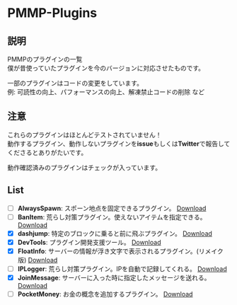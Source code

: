 # PMMP-Plugins

## 説明
PMMPのプラグインの一覧  
僕が昔使っていたプラグインを今のバージョンに対応させたものです。  

一部のプラグインはコードの変更をしています。  
例: 可読性の向上、パフォーマンスの向上、解凍禁止コードの削除 など

## 注意
これらのプラグインはほとんどテストされていません！  
動作するプラグイン、動作しないプラグインを**issue**もしくは**Twitter**で報告してくださるとありがたいです。  

動作確認済みのプラグインはチェックが入っています。


## List
 - [ ] **AlwaysSpawn**: スポーン地点を固定できるプラグイン。 <!-- [PocketMine Forums](https://forums.pocketmine.net/plugins/alwaysspawn.284/) --> [Download](https://github.com/Nerahikada/PMMP-Plugins/releases/download/Plugins/AlwaysSpawn_v2.2.3.11.phar)
 - [ ] **BanItem**: 荒らし対策プラグイン。使えないアイテムを指定できる。 <!-- [Github](https://github.com/LDX-MCPE/BanItem) --> [Download](https://github.com/Nerahikada/PMMP-Plugins/releases/download/Plugins/BanItem_v2.2.11.phar)
 - [x] **dashjump**: 特定のブロックに乗ると前に飛ぶプラグイン。 <!-- [MinecraftPE ForumUploader](http://uploader.mcpe.jp/detail?c=140) --> [Download](https://github.com/Nerahikada/PMMP-Plugins/releases/download/Plugins/dashjump_v1.1.11.phar)
 - [x] **DevTools**: プラグイン開発支援ツール。 <!-- [Github](https://github.com/pmmp/PocketMine-DevTools) --> [Download](https://github.com/Nerahikada/PMMP-Plugins/releases/download/Plugins/DevTools_v1.12.9.phar)
 - [x] **FloatInfo**: サーバーの情報が浮き文字で表示されるプラグイン。(リメイク版) [Download](https://github.com/Nerahikada/PMMP-Plugins/releases/download/Plugins/FloatInfo_v1.0.11.1.phar)
 - [ ] **IPLogger**: 荒らし対策プラグイン。IPを自動で記録してくれる。 <!-- [PocketMine Forusm](https://github.com/PEMapModder/Small-ZC-Plugins/tree/master/IPLogger) --> [Download](https://github.com/Nerahikada/PMMP-Plugins/releases/download/Plugins/IPLogger_v1.3.11.phar)
 - [x] **JoinMessage**: サーバーに入った時に指定したメッセージを送れる。 [Download](https://github.com/Nerahikada/PMMP-Plugins/releases/download/Plugins/JoinMessage_v1.0.11.phar)
 - [ ] **PocketMoney**: お金の概念を追加するプラグイン。 <!-- [Github](https://github.com/MinecrafterJPN/PocketMoney) --> [Download](https://github.com/Nerahikada/PMMP-Plugins/releases/download/Plugins/PocketMoney_v4.0.1.11.phar)